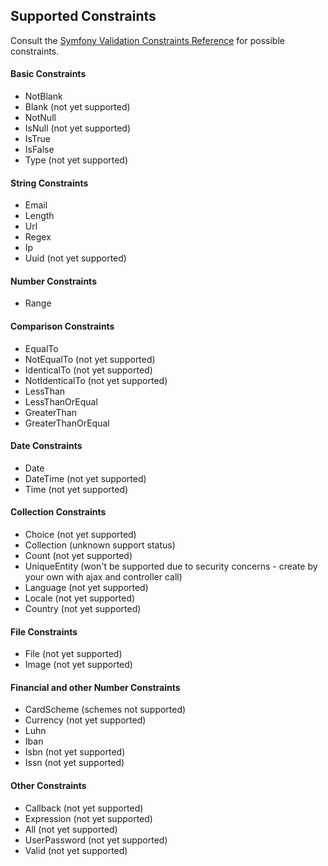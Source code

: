 Supported Constraints
-------------

Consult the [Symfony Validation Constraints Reference](http://symfony.com/doc/current/reference/constraints.html) for
possible constraints.

#### Basic Constraints

* NotBlank
* Blank (not yet supported)
* NotNull
* IsNull (not yet supported)
* IsTrue
* IsFalse
* Type (not yet supported)

#### String Constraints

* Email
* Length
* Url
* Regex
* Ip
* Uuid (not yet supported)

#### Number Constraints

* Range

#### Comparison Constraints

* EqualTo
* NotEqualTo (not yet supported)
* IdenticalTo (not yet supported)
* NotIdenticalTo (not yet supported)
* LessThan
* LessThanOrEqual
* GreaterThan
* GreaterThanOrEqual

#### Date Constraints

* Date
* DateTime (not yet supported)
* Time (not yet supported)

#### Collection Constraints

* Choice (not yet supported)
* Collection (unknown support status)
* Count (not yet supported)
* UniqueEntity (won't be supported due to security concerns - create by your own with ajax and controller call)
* Language (not yet supported)
* Locale (not yet supported)
* Country (not yet supported)

#### File Constraints

* File (not yet supported)
* Image (not yet supported)

#### Financial and other Number Constraints

* CardScheme (schemes not supported)
* Currency (not yet supported)
* Luhn
* Iban
* Isbn (not yet supported)
* Issn (not yet supported)

#### Other Constraints

* Callback (not yet supported)
* Expression (not yet supported)
* All (not yet supported)
* UserPassword (not yet supported)
* Valid (not yet supported)
